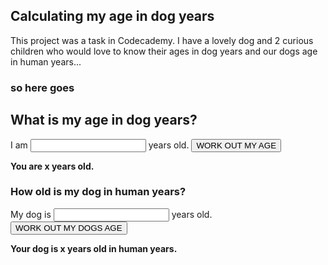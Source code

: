 <script>
  function ageInDogYears(age=21) {
    let earlyYears = 2;
    earlyYears * 10.5;
    let laterYears= age-2;
    laterYears * 4;
    let calculatedAge = earlyYears+laterYears;
    console.log(`You are ${age}, that's ${calculatedAge} in dog years.`);
}

function ageInHumanYears(dogAge=1) {
    let childhood = 2;
    childhood *= 10.5;
    let adulthood = dogAge-2;
    adulthood *= 4;
    if(age<=2){
        let babyDog = age * 10.5;
        return `Your dog is ${dogAge}, that's ${babyDog} in human Years.`
    }else{
        let adjustedAge = childhood+adulthood;
        return `Your dog is ${dogAge}, that's ${adjustedAge} in human Years.`
    }
}
</script>

## Calculating my age in dog years

This project was a task in Codecademy. 
I have a lovely dog and 2 curious children who would love to know their ages in dog years 
and our dogs age in human years...

### so here goes

## What is my age in dog years?

I am <input type="number" id="age" name="age"/> years old. 
<input type="button" onclick="ageInDogYears()" value="WORK OUT MY AGE" />

**You are x years old.**

### How old is my dog in human years?

My dog is <input type="number" id="age" name="age"/> years old.
<button name="button" onclick="http://www.google.com">WORK OUT MY DOGS AGE</button>

**Your dog is x years old in human years.**


